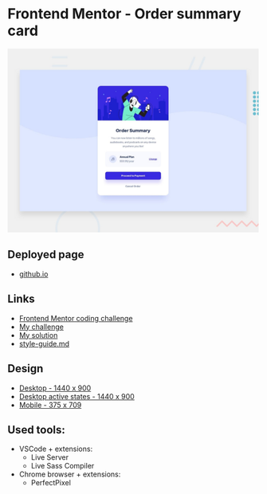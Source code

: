 # Frontend Mentor - Order summary card

![](./design/desktop-preview.jpg)

## Deployed page

- [github.io](https://teor99.github.io/order-summary-component-main/)

## Links

- [Frontend Mentor coding challenge](https://www.frontendmentor.io/challenges/order-summary-component-QlPmajDUj)
- [My challenge](https://www.frontendmentor.io/challenges/order-summary-component-QlPmajDUj/hub/order-summary-card-HJl5lrr8c)
- [My solution](https://www.frontendmentor.io/solutions/order-summary-card-HJl5lrr8c)
- [style-guide.md](./style-guide.md)

## Design

- [Desktop - 1440 x 900](./design/desktop-design.jpg)
- [Desktop active states - 1440 x 900](./design/active-states.jpg)
- [Mobile - 375 x 709](./design/mobile-design.jpg)

## Used tools:

- VSCode + extensions:
  - Live Server
  - Live Sass Compiler
- Chrome browser + extensions:
  - PerfectPixel
